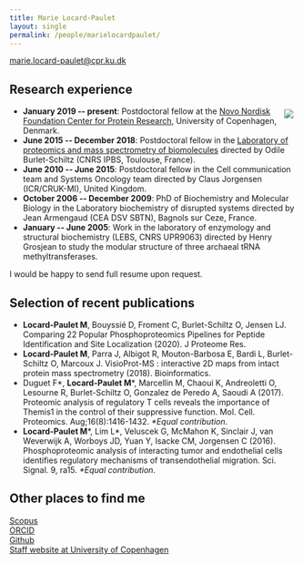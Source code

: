 ```yaml
---
title: Marie Locard-Paulet
layout: single
permalink: /people/marielocardpaulet/
---
```


<marie.locard-paulet@cpr.ku.dk>

<!--- ![Photo of Marie Locard-Paulet](people_marielocardpaulet.jpg) -->

## Research experience

<img style="float: right; margin: 5px;" src="https://jensenlab.org/_pages/people_marielocardpaulet.jpg" /> 

- **January 2019 -- present**: 
Postdoctoral fellow at the [Novo Nordisk Foundation Center for Protein Research](http://www.cpr.ku.dk/), University of Copenhagen, Denmark.
- **June 2015 -- December 2018**: 
Postdoctoral fellow in the [Laboratory of proteomics and mass spectrometry of biomolecules](http://www.ipbs.fr/proteomics-and-mass-spectrometry-biomolecules) directed by Odile Burlet-Schiltz (CNRS IPBS, Toulouse, France).
- **June 2010 -- June 2015**: 
Postdoctoral fellow in the Cell communication team and Systems Oncology team directed by Claus Jorgensen (ICR/CRUK-MI), United Kingdom. 
- **October 2006 -- December 2009**: 
PhD of Biochemistry and Molecular Biology in the Laboratory biochemistry of disrupted systems directed by Jean Armengaud (CEA DSV SBTN), Bagnols sur Ceze, France.
- **January -- June 2005**: 
Work in the laboratory of enzymology and structural biochemistry (LEBS, CNRS UPR9063) directed by Henry Grosjean to study the modular structure of three archaeal tRNA methyltransferases. 

I would be happy to send full resume upon request.

## Selection of recent publications
- **Locard-Paulet M**, Bouyssié D, Froment C, Burlet-Schiltz O, Jensen LJ. Comparing 22 Popular Phosphoproteomics Pipelines for Peptide Identification and Site Localization (2020). J Proteome Res.
- **Locard-Paulet M**, Parra J, Albigot R, Mouton-Barbosa E, Bardi L, Burlet-Schiltz O, Marcoux J. VisioProt-MS : interactive 2D maps from intact protein mass spectrometry (2018). Bioinformatics.
- Duguet F\*, **Locard-Paulet M**\*, Marcellin M, Chaoui K, Andreoletti O, Lesourne R, Burlet-Schiltz O, Gonzalez de Peredo A, Saoudi A (2017). Proteomic analysis of regulatory T cells reveals the importance of Themis1 in the control of their suppressive function. Mol. Cell. Proteomics. Aug;16(8):1416-1432. *\*Equal contribution*.
- **Locard-Paulet M**\*, Lim L\*, Veluscek G, McMahon K, Sinclair J, van Weverwijk A, Worboys JD, Yuan Y, Isacke CM, Jorgensen C (2016). Phosphoproteomic analysis of interacting tumor and endothelial cells identifies regulatory mechanisms of transendothelial migration. Sci. Signal. 9, ra15. *\*Equal contribution*.

## Other places to find me

[Scopus](https://www.scopus.com/authid/detail.uri?authorId=55315119400) \
[ORCID](http://orcid.org/0000-0003-2879-9224)  \
[Github](https://github.com/mlocardpaulet)  \
[Staff website at University of Copenhagen](https://www.cpr.ku.dk/staff/jensen-group/?pure=en/persons/638890)
